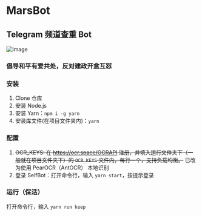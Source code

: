 # MarsBot
## Telegram 频道查重 Bot

![image](https://github.com/MicroCBer/MarsBot/assets/66859419/dc0e6fbb-7706-4e8b-b90f-0a078501eb26)

### 倡导和平有爱共处，反对建政开盒互怼

### 安装
1. Clone 仓库
2. 安装 Node.js
3. 安装 Yarn：`npm i -g yarn`
4. 安装库文件(在项目文件夹内)：`yarn`

### 配置
1. ~~OCR_KEYS: 在 https://ocr.space/OCRAPI 注册，并填入运行文件夹下（一般就在项目文件夹下）的 `OCR_KEYS` 文件内，每行一个，支持负载均衡。~~ 已改为使用 PearOCR（AntOCR） 本地识别
2. 登录 SelfBot：打开命令行，输入 `yarn start`，按提示登录

### 运行（保活）

打开命令行，输入 `yarn run keep`
